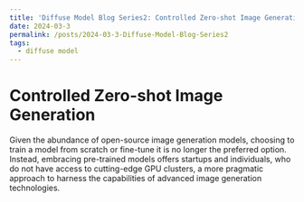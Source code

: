 ```yaml
---
title: 'Diffuse Model Blog Series2: Controlled Zero-shot Image Generation'
date: 2024-03-3
permalink: /posts/2024-03-3-Diffuse-Model-Blog-Series2
tags:
  - diffuse model
---
```


# Controlled Zero-shot Image Generation

Given the abundance of open-source image generation models, choosing to train a model from scratch or fine-tune it is no longer the preferred option. Instead, embracing pre-trained models offers startups and individuals, who do not have access to cutting-edge GPU clusters, a more pragmatic approach to harness the capabilities of advanced image generation technologies.





